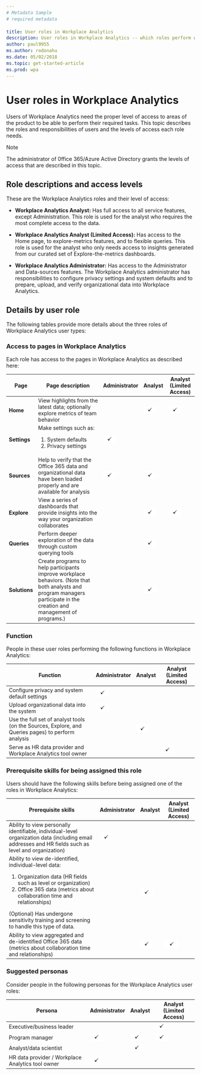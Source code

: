 ```yaml
---
# Metadata Sample
# required metadata

title: User roles in Workplace Analytics
description: User roles in Workplace Analytics -- which roles perform which functions and have access to each page of Workplace Analytics
author: paul9955
ms.author: rodonahu
ms.date: 05/02/2018
ms.topic: get-started-article
ms.prod: wpa
---
```


# User roles in Workplace Analytics 

Users of Workplace Analytics need the proper level of access to areas of the product to be able to perform their required tasks. This topic describes the roles and responsibilities of users and the levels of access each role needs. 

> [!Note] 
> The administrator of 0ffice 365/Azure Active Directory grants the levels of access that are described in this topic.  

## Role descriptions and access levels

These are the Workplace Analytics roles and their level of access:

 * **Workplace Analytics Analyst:** Has full access to all service features, except Administration. This role is used for the analyst who requires the most complete access to the data.

 * **Workplace Analytics Analyst (Limited Access):** Has access to the Home page, to explore-metrics features, and to flexible queries. This role is used for the analyst who only needs access to insights generated from our curated set of Explore-the-metrics dashboards.

 * **Workplace Analytics Administrator:** Has access to the Administrator and Data-sources features. The Workplace Analytics administrator has responsibilities to configure privacy settings and system defaults and to prepare, upload, and verify organizational data into Workplace Analytics. 

## Details by user role

The following tables provide more details about the three roles of Workplace Analytics user types:

### Access to pages in Workplace Analytics

Each role has access to the pages in Workplace Analytics as described here: 

|  Page  | Page description |  Administrator |  Analyst |  Analyst (Limited Access) |
| ---- | ---- | ---- | ---- | ---- |
| **Home** | View highlights from the latest data; optionally explore metrics of team behavior |   | <img src="../Images/WpA/check-mark.png"> | <img src="../Images/WpA/check-mark.png"> |
| **Settings** | Make settings such as: <ol><li>System defaults</li><li>Privacy settings</li></ol> | <img src="../Images/WpA/check-mark.png"> |   |   |
| **Sources** | Help to verify that the Office 365 data and organizational data have been loaded properly and are available for analysis | <img src="../Images/WpA/check-mark.png"> | <img src="../Images/WpA/check-mark.png"> |   |
| **Explore** | View a series of dashboards that provide insights into the way your organization collaborates |   | <img src="../Images/WpA/check-mark.png"> | <img src="../Images/WpA/check-mark.png"> |
| **Queries** | Perform deeper exploration of the data through custom querying tools |   | <img src="../Images/WpA/check-mark.png"> |   |
| **Solutions** | Create programs to help participants improve workplace behaviors. (Note that both analysts and program managers participate in the creation and management of programs.) |   | <img src="../Images/WpA/check-mark.png">  |   |

### Function

People in these user roles performing the following functions in Workplace Analytics:

|  Function |  Administrator |  Analyst |  Analyst (Limited Access) |
| ---- | ---- | ---- | ---- | 
| Configure privacy and system default settings | <img src="../Images/WpA/check-mark.png">| |  |  
| Upload organizational data into the system | <img src="../Images/WpA/check-mark.png"> | |  |
| Use the full set of analyst tools (on the Sources, Explore, and Queries pages) to perform analysis |   | <img src="../Images/WpA/check-mark.png"> | |
| Serve as HR data provider and Workplace Analytics tool owner |   | |  <img src="../Images/WpA/check-mark.png"> |  

### Prerequisite skills for being assigned this role

Users should have the following skills before being assigned one of the roles in Workplace Analytics:

|  Prerequisite skills  |   Administrator |  Analyst |  Analyst (Limited Access) |
| ---- | ---- | ---- | ---- |
|  Ability to view personally identifiable, individual-level organization data (including email addresses and HR fields such as level and organization) | <img src="../Images/WpA/check-mark.png"> | | |
|  Ability to view de-identified, individual-level data:<ol><li>Organization data (HR fields such as level or organization)</li><li>Office 365 data (metrics about collaboration time and relationships)</li></ol>(Optional) Has undergone sensitivity training and screening to handle this type of data.  |   | <img src="../Images/WpA/check-mark.png"> | |
|  Ability to view aggregated and de-identified Office 365 data (metrics about collaboration time and relationships) | | <img src="../Images/WpA/check-mark.png"> | <img src="../Images/WpA/check-mark.png"> |

### Suggested personas

Consider people in the following personas for the Workplace Analytics user roles: 

|  Persona |  Administrator |  Analyst |  Analyst (Limited Access) |
| ---- | ---- | ---- | ---- | 
| Executive/business leader | | | <img src="../Images/WpA/check-mark.png"> |  
| Program manager | <img src="../Images/WpA/check-mark.png"> | <img src="../Images/WpA/check-mark.png"> | <img src="../Images/WpA/check-mark.png"> |
| Analyst/data scientist |   | <img src="../Images/WpA/check-mark.png"> | |
|  HR data provider / Workplace Analytics tool owner |    <img src="../Images/WpA/check-mark.png"> |   | |



	


